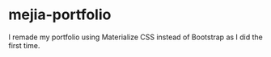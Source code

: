 # mejia-portfolio

I remade my portfolio using Materialize CSS instead of Bootstrap as I did the first time.
